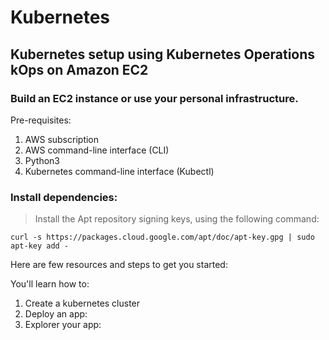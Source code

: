 
# Kubernetes

## Kubernetes setup using Kubernetes Operations kOps on Amazon EC2 ##

### Build an EC2 instance or use your personal infrastructure. ###

Pre-requisites:

1. AWS subscription
2. AWS command-line interface (CLI)
3. Python3
4. Kubernetes command-line interface (Kubectl)

### Install dependencies: ###

> Install the Apt repository signing keys, using the following command:
>
>>
```
curl -s https://packages.cloud.google.com/apt/doc/apt-key.gpg | sudo apt-key add -
```
>>

Here are few resources and steps to get you started:

You'll learn how to:

1. Create a kubernetes cluster
2. Deploy an app:
3. Explorer your app:

